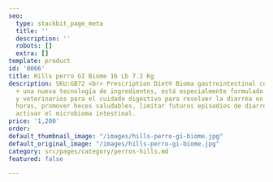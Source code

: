 ```yaml
---
seo:
  type: stackbit_page_meta
  title: ''
  description: ''
  robots: []
  extra: []
template: product
id: '0066'
title: Hills perro GI Biome 16 Lb 7.2 Kg
description: SKU:GB72 <br> Prescription Diet® Bioma gastrointestinal con ActivBiome
  + una nueva tecnología de ingredientes, está especialmente formulado por nutricionistas
  y veterinarios para el cuidado digestivo para resolver la diarrea en tan solo 24
  horas, promover heces saludables, limitar futuros episodios de diarrea, nutrir y
  activar el microbioma intestinal.
price: '1,200'
order: 
default_thumbnail_image: "/images/hills-perro-gi-biome.jpg"
default_original_image: "/images/hills-perro-gi-biome.jpg"
category: src/pages/category/perros-hills.md
featured: false

---
```

